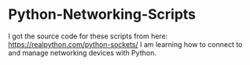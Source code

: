 # Python-Networking-Scripts
I got the source code for these scripts from here: https://realpython.com/python-sockets/
I am learning how to connect to and manage networking devices with Python.
